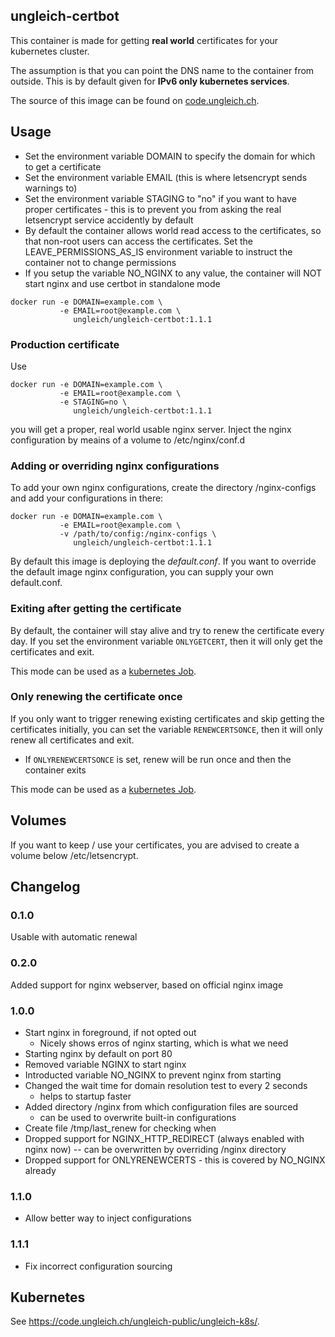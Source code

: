 ## ungleich-certbot

This container is made for getting **real world** certificates
for your kubernetes cluster.

The assumption is that you can point the DNS name to the container
from outside. This is by default given for **IPv6 only kubernetes
services**.

The source of this image can be found on
[code.ungleich.ch](https://code.ungleich.ch/ungleich-public/ungleich-certbot).

## Usage

* Set the environment variable DOMAIN to specify the domain for which
  to get a certificate
* Set the environment variable EMAIL (this is where letsencrypt sends
  warnings to)
* Set the environment variable STAGING to "no" if you want to have
  proper certificates - this is to prevent you from asking the real
  letsencrypt service accidently by default
* By default the container allows world read access to the
  certificates, so that non-root users can access the certificates.
  Set the LEAVE_PERMISSIONS_AS_IS environment variable to instruct the
  container not to change permissions
* If you setup the variable NO_NGINX to any value, the container will
  NOT start nginx and use certbot in standalone mode


```
docker run -e DOMAIN=example.com \
           -e EMAIL=root@example.com \
              ungleich/ungleich-certbot:1.1.1
```

### Production certificate

Use

```
docker run -e DOMAIN=example.com \
           -e EMAIL=root@example.com \
           -e STAGING=no \
              ungleich/ungleich-certbot:1.1.1
```

you will get a proper, real world usable nginx server. Inject the
nginx configuration by meains of a volume to /etc/nginx/conf.d

### Adding or overriding nginx configurations

To add your own nginx configurations, create the directory
/nginx-configs and add your configurations in there:

```
docker run -e DOMAIN=example.com \
           -e EMAIL=root@example.com \
           -v /path/to/config:/nginx-configs \
              ungleich/ungleich-certbot:1.1.1
```

By default this image is deploying the *default.conf*. If you want to
override the default image nginx configuration, you can supply your
own default.conf.

### Exiting after getting the certificate

By default, the container will stay alive and try to renew the
certificate every day. If you set the environment variable
`ONLYGETCERT`, then it will only get the certificates and exit.

This mode can be used
as a [kubernetes Job](https://kubernetes.io/docs/concepts/workloads/controllers/job/).

### Only renewing the certificate once

If you only want to trigger renewing existing certificates and skip
getting the certificates initially, you can set the variable
`RENEWCERTSONCE`, then it will only renew all certificates and exit.

* If `ONLYRENEWCERTSONCE` is set, renew will be run once and then the
  container exits

This mode can be used
as a [kubernetes Job](https://kubernetes.io/docs/concepts/workloads/controllers/job/).

## Volumes

If you want to keep / use your certificates, you are advised to create
a volume below /etc/letsencrypt.

## Changelog

### 0.1.0


Usable with automatic renewal

### 0.2.0

Added support for nginx webserver, based on official nginx image

### 1.0.0

- Start nginx in foreground, if not opted out
  - Nicely shows erros of nginx starting, which is what we need
- Starting nginx by default on port 80
- Removed variable NGINX to start nginx
- Introducted variable NO_NGINX to prevent nginx from starting
- Changed the wait time for domain resolution test to every 2 seconds
  - helps to startup faster
- Added directory /nginx from which configuration files are sourced
  - can be used to overwrite built-in configurations
- Create file /tmp/last_renew for checking when
- Dropped support for NGINX_HTTP_REDIRECT (always enabled with nginx
  now) -- can be overwritten by overriding /nginx directory
- Dropped support for ONLYRENEWCERTS - this is covered by NO_NGINX already

### 1.1.0

- Allow better way to inject configurations

### 1.1.1

- Fix incorrect configuration sourcing


## Kubernetes

See https://code.ungleich.ch/ungleich-public/ungleich-k8s/.
